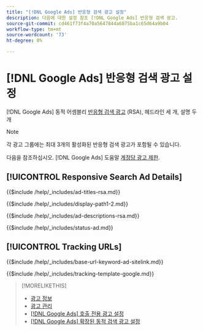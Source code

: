 ```yaml
---
title: "[!DNL Google Ads] 반응형 검색 광고 설정"
description: 다음에 대한 설정 참조 [!DNL Google Ads] 반응형 검색 광고.
source-git-commit: cd461f73f4a70a5647844a6075ba1c65d64a9b04
workflow-type: tm+mt
source-wordcount: '73'
ht-degree: 0%

---
```


# [!DNL Google Ads] 반응형 검색 광고 설정

[!DNL Google Ads] 동적 어셈블리 [반응형 검색 광고](https://support.google.com/google-ads/answer/7684791?hl=en) (RSA), 헤드라인 세 개, 설명 두 개

>[!NOTE]
>
>각 광고 그룹에는 최대 3개의 활성화된 반응형 검색 광고가 포함될 수 있습니다.

다음을 참조하십시오. [!DNL Google Ads] 도움말 [계정당 광고 제한](https://support.google.com/google-ads/answer/6372658?hl=en).

## [!UICONTROL Responsive Search Ad Details]

<!-- **[!UICONTROL Ad Titles]:** -->

{{$include /help/_includes/ad-titles-rsa.md}}

<!-- **[!UICONTROL Display Path 1]**, **[!UICONTROL Display Path 2]:** -->

{{$include /help/_includes/display-path1-2.md}}

<!-- **[!UICONTROL Ad Descriptions]:** -->

{{$include /help/_includes/ad-descriptions-rsa.md}}

<!-- **[!UICONTROL Status]:** -->

{{$include /help/_includes/status-ad.md}}

## [!UICONTROL Tracking URLs]

<!-- **[!UICONTROL Base URl]:** -->

{{$include /help/_includes/base-url-keyword-ad-sitelink.md}}

<!-- **[!UICONTROL Tracking Template]:** -->

{{$include /help/_includes/tracking-template-google.md}}

>[!MORELIKETHIS]
>
>* [광고 정보](ad-about.md)
>* [광고 관리](ad-manage.md)
>* [[!DNL Google Ads] 호출 전용 광고 설정](ad-settings-google-call.md)
>* [[!DNL Google Ads] 확장된 동적 검색 광고 설정](ad-settings-google-dsa.md)

